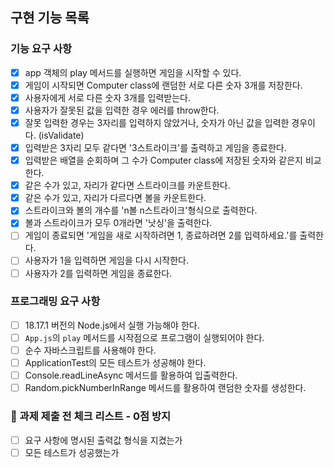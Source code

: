 ## 구현 기능 목록

### 기능 요구 사항
- [x] app 객체의 play 메서드를 실행하면 게임을 시작할 수 있다.
- [x] 게임이 시작되면 Computer class에 랜덤한 서로 다른 숫자 3개를 저장한다.
- [x] 사용자에게 서로 다른 숫자 3개를 입력받는다.
- [x] 사용자가 잘못된 값을 입력한 경우 에러를 throw한다.
- [x] 잘못 입력한 경우는 3자리를 입력하지 않았거나, 숫자가 아닌 값을 입력한 경우이다. (isValidate)
- [x] 입력받은 3자리 모두 같다면 '3스트라이크'를 출력하고 게임을 종료한다.
- [x] 입력받은 배열을 순회하며 그 수가 Computer class에 저장된 숫자와 같은지 비교한다.
- [x] 같은 수가 있고, 자리가 같다면 스트라이크를 카운트한다.
- [x] 같은 수가 있고, 자리가 다르다면 볼을 카운트한다.
- [x] 스트라이크와 볼의 개수를 'n볼 n스트라이크'형식으로 출력한다.
- [x] 볼과 스트라이크가 모두 0개라면 '낫싱'을 출력한다.
- [ ] 게임이 종료되면 '게임을 새로 시작하려면 1, 종료하려면 2를 입력하세요.'를 출력한다.
- [ ] 사용자가 1을 입력하면 게임을 다시 시작한다.
- [ ] 사용자가 2를 입력하면 게임을 종료한다.

### 프로그래밍 요구 사항
- [ ] 18.17.1 버전의 Node.js에서 실행 가능해야 한다.
- [ ] `App.js`의 `play` 메서드를 시작점으로 프로그램이 실행되어야 한다.
- [ ] 순수 자바스크립트를 사용해야 한다.
- [ ] ApplicationTest의 모든 테스트가 성공해야 한다.
- [ ] Console.readLineAsync 메서드를 활용하여 입출력한다.
- [ ] Random.pickNumberInRange 메서드를 활용하여 랜덤한 숫자를 생성한다.

### 🚨 과제 제출 전 체크 리스트 - 0점 방지
- [ ] 요구 사항에 명시된 출력값 형식을 지켰는가
- [ ] 모든 테스트가 성공했는가

